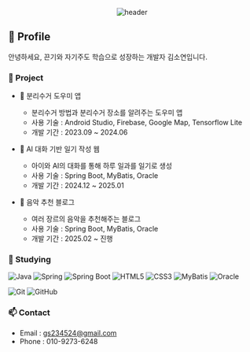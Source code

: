 <div align="center">
   
   ![header](https://capsule-render.vercel.app/api?type=Cylinder&color=1DA1F2&fontColor=ffffff&text=SoYeon's+Profile)
</div>

## 🌱 Profile 

안녕하세요, 끈기와 자기주도 학습으로 성장하는 개발자 김소연입니다.

### 🔖 Project
* 🌳 분리수거 도우미 앱
   - 분리수거 방법과 분리수거 장소를 알려주는 도우미 앱
   - 사용 기술 : Android Studio, Firebase, Google Map, Tensorflow Lite
   - 개발 기간 : 2023.09 ~ 2024.06
    
* 🐥 AI 대화 기반 일기 작성 웹
   - 아이와 AI의 대화를 통해 하루 일과를 일기로 생성
   - 사용 기술 : Spring Boot, MyBatis, Oracle
   - 개발 기간 : 2024.12 ~ 2025.01
     
* 🎵 음악 추천 블로그
  - 여러 장르의 음악을 추천해주는 블로그
  - 사용 기술 : Spring Boot, MyBatis, Oracle
  - 개발 기간 : 2025.02 ~ 진행

### 📌 Studying
![Java](https://img.shields.io/badge/Java-007396?style=for-the-badge&logo=openjdk&logoColor=white)
![Spring](https://img.shields.io/badge/Spring-6DB33F?style=for-the-badge&logo=spring&logoColor=white)
![Spring Boot](https://img.shields.io/badge/SpringBoot-2496ED?style=for-the-badge&logo=springboot&logoColor=white)
![HTML5](https://img.shields.io/badge/HTML5-E34F26?style=for-the-badge&logo=html5&logoColor=white)
![CSS3](https://img.shields.io/badge/CSS3-1572B6?style=for-the-badge&logo=css3&logoColor=white)
![MyBatis](https://img.shields.io/badge/MyBatis-B52E31?style=for-the-badge&logo=mybatis&logoColor=white)
![Oracle](https://img.shields.io/badge/Oracle-F80000?style=for-the-badge&logo=oracle&logoColor=white)

![Git](https://img.shields.io/badge/Git-F05032?style=for-the-badge&logo=git&logoColor=white)
![GitHub](https://img.shields.io/badge/GitHub-181717?style=for-the-badge&logo=github&logoColor=white)



 ### 📫 Contact
 - Email : gs234524@gmail.com
 - Phone : 010-9273-6248
   
